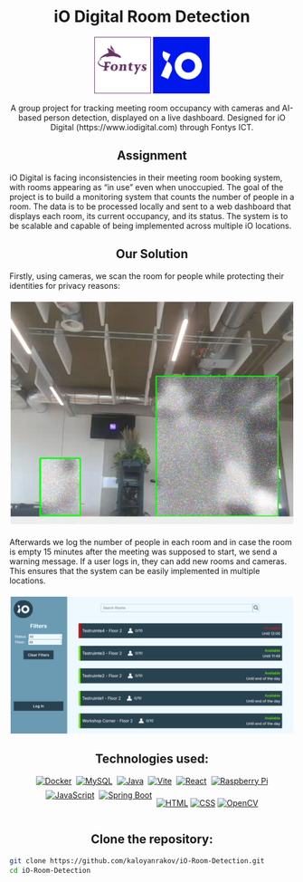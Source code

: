 <h1 align="center">iO Digital Room Detection</h1>

<p align="center">
  <img src="Documentation/Images/fontys-logo.png"width="100">
  <img src="Documentation/Images/iO-logo-300x300-blue.jpg"width="100">
</p>


<p align="center">
A group project for tracking meeting room occupancy with cameras and AI-based person detection, displayed on a live dashboard. Designed for iO Digital (https://www.iodigital.com) through Fontys ICT.
</p>

<h2 align="center">Assignment</h2>
iO Digital is facing inconsistencies in their meeting room booking system, with rooms appearing as “in use” even when unoccupied. The goal of the project is to build a monitoring system that counts the number of people in a room. The data is to be processed locally and sent to a web dashboard that displays each room, its current occupancy, and its status. The system is to be scalable and capable of being implemented across multiple iO locations.

<h2 align="center">Our Solution</h2>
Firstly, using cameras, we scan the room for people while protecting their identities for privacy reasons:

<p align="center" style="margin: 20px 0;">
  <img src="Documentation/Images/Screenshot 2025-07-03 165212.png"width="500">
</p>
Afterwards we log the number of people in each room and in case the room is empty 15 minutes after the meeting was supposed to start, we send a warning message. If a user logs in, they can add new rooms and cameras. This ensures that the system can be easily implemented in multiple locations.

<p align="center" style="margin: 20px 0;">
  <img src="Documentation/Images/Screenshot_2024-12-17_101303.png"width="500">
</p>


<h2 align="center">Technologies used:</h2>

<div align="center" style="display: flex; flex-wrap: wrap; justify-content: center; gap: 8px;">
  <a href="#"><img src="https://img.shields.io/badge/Docker-2496ED?style=for-the-badge&logo=docker&logoColor=white" alt="Docker" /></a>
  <a href="#"><img src="https://img.shields.io/badge/MySQL-4479A1?style=for-the-badge&logo=mysql&logoColor=white" alt="MySQL" /></a>
  <a href="#"><img src="https://img.shields.io/badge/Java-007396?style=for-the-badge&logo=java&logoColor=white" alt="Java" /></a>
  <a href="#"><img src="https://img.shields.io/badge/Vite-646CFF?style=for-the-badge&logo=vite&logoColor=white" alt="Vite" /></a>
  <a href="#"><img src="https://img.shields.io/badge/React-61DAFB?style=for-the-badge&logo=react&logoColor=black" alt="React" /></a>
  <a href="#"><img src="https://img.shields.io/badge/Raspberry_Pi-C51A4A?style=for-the-badge&logo=raspberry-pi&logoColor=white" alt="Raspberry Pi" /></a>
  <a href="#"><img src="https://img.shields.io/badge/JavaScript-F7DF1E?style=for-the-badge&logo=javascript&logoColor=black" alt="JavaScript" /></a>
  <a href="#"><img src="https://img.shields.io/badge/Spring_Boot-6DB33F?style=for-the-badge&logo=spring-boot&logoColor=white" alt="Spring Boot" /></a>

  <a href="#"><img src="https://img.shields.io/badge/HTML-E34F26?style=for-the-badge&logo=html5&logoColor=white" alt="HTML" /></a>
  <a href="#"><img src="https://img.shields.io/badge/CSS-1572B6?style=for-the-badge&logo=css3&logoColor=white" alt="CSS" /></a>
  <a href="#"><img src="https://img.shields.io/badge/OpenCV-5C3EE8?style=for-the-badge&logo=opencv&logoColor=white" alt="OpenCV" /></a>

</div>


<h2 align="center">Clone the repository:</h2>

```bash
git clone https://github.com/kaloyanrakov/iO-Room-Detection.git
cd iO-Room-Detection